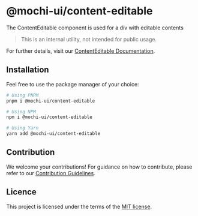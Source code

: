 # @mochi-ui/content-editable

The ContentEditable component is used for a div with editable contents

> This is an internal utility, not intended for public usage.

For further details, visit our
[ContentEditable Documentation](https://ds.mochiui.com/?path=/docs/form-content-editable--docs).

## Installation

Feel free to use the package manager of your choice:

```sh
# Using PNPM
pnpm i @mochi-ui/content-editable

# Using NPM
npm i @mochi-ui/content-editable

# Using Yarn
yarn add @mochi-ui/content-editable
```

## Contribution

We welcome your contributions! For guidance on how to contribute, please refer
to our [Contribution Guidelines](/CONTRIBUTING.md).

## Licence

This project is licensed under the terms of the
[MIT license](https://choosealicense.com/licenses/mit/).

